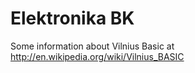 # Elektronika BK

Some information about Vilnius Basic at http://en.wikipedia.org/wiki/Vilnius_BASIC
